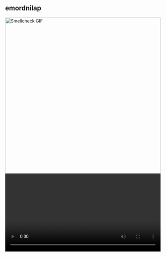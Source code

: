 ## emordnilap

<img src="https://media1.tenor.com/m/eJbGcncfO44AAAAC/smellcheck.gif" width="500" alt="Smellcheck GIF">

<video src="https://i.imgur.com/1mPqXdD.mp4" controls width="500">
  Your browser does not support the video tag.
</video>

<!--
**testacc220/testacc220** is a ✨ _special_ ✨ repository because its `README.md` (this file) appears on your GitHub profile.

Here are some ideas to get you started:

- 🔭 I’m currently working on ...
- 🌱 I’m currently learning ...
- 👯 I’m looking to collaborate on ...
- 🤔 I’m looking for help with ...
- 💬 Ask me about ...
- 📫 How to reach me: ...
- 😄 Pronouns: ...
- ⚡ Fun fact: ...
-->
